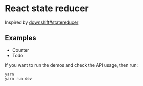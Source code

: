 # React state reducer

Inspired by [downshift#statereducer](https://github.com/paypal/downshift#statereducer)

## Examples

- Counter
- Todo

If you want to run the demos and check the API usage, then run:

```
yarn
yarn run dev
```
